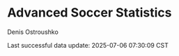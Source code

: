 # Advanced Soccer Statistics
Denis Ostroushko

<!-- gfm -->

Last successful data update: 2025-07-06 07:30:09 CST
